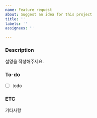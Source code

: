 ```yaml
---
name: Feature request
about: Suggest an idea for this project
title: ''
labels: ''
assignees: ''

---
```


### Description
설명을 작성해주세요.

### To-do
- [ ] todo

### ETC
기타사항
